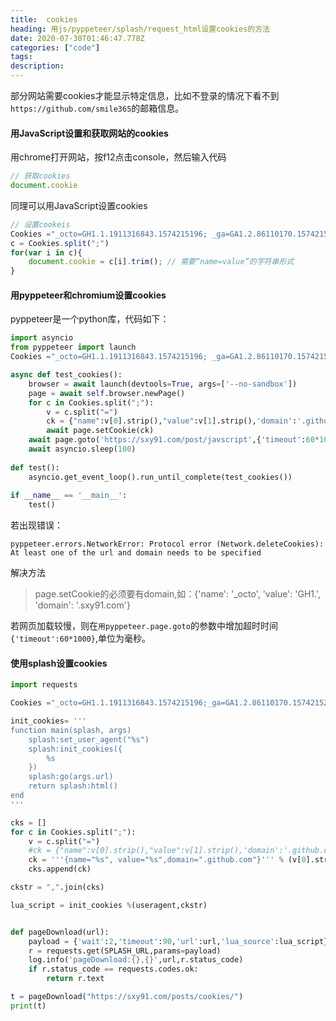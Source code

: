 ```yaml
---
title:  cookies
heading: 用js/pyppeteer/splash/request_html设置cookies的方法
date: 2020-07-30T01:46:47.778Z
categories: ["code"]
tags: 
description: 
---
```


部分网站需要cookies才能显示特定信息，比如不登录的情况下看不到`https://github.com/smile365`的邮箱信息。

#### 用JavaScript设置和获取网站的cookies

用chrome打开网站，按f12点击console，然后输入代码
```javascript
// 获取cookies
document.cookie
```

同理可以用JavaScript设置cookies
```javascript
// 设置cookeis
Cookies ="_octo=GH1.1.1911316843.1574215196; _ga=GA1.2.86110170.1574215236; _device_id=26f4400b5e70fff5b84f47da276ffe20; tz=Asia%2FShanghai; _gat=1; has_recent_activity=1; user_session=zORKjgUUZSzRcxjNm8BMHvEmQcMLLiG3dbPET-3NpGTRSB0R; __Host-user_session_same_site=zORKjgUUZSzRcxjNm8BMHvEmQcMLLiG3dbPET-3NpGTRSB0R; logged_in=yes; dotcom_user=sxy91;"
c = Cookies.split(";")
for(var i in c){
	document.cookie = c[i].trim(); // 需要“name=value”的字符串形式
}
```

#### 用pyppeteer和chromium设置cookies

pyppeteer是一个python库，代码如下：

```python
import asyncio
from pyppeteer import launch
Cookies ="_octo=GH1.1.1911316843.1574215196; _ga=GA1.2.86110170.1574215236; _device_id=26f4400b5e70fff5b84f47da276ffe20; tz=Asia%2FShanghai; _gat=1; has_recent_activity=1; user_session=zORKjgUUZSzRcxjNm8BMHvEmQcMLLiG3dbPET-3NpGTRSB0R; __Host-user_session_same_site=zORKjgUUZSzRcxjNm8BMHvEmQcMLLiG3dbPET-3NpGTRSB0R; logged_in=yes; dotcom_user=sxy91;"

async def test_cookies():
	browser = await launch(devtools=True, args=['--no-sandbox'])
	page = await self.browser.newPage()
	for c in Cookies.split(";"):
		v = c.split("=")
		ck = {"name":v[0].strip(),"value":v[1].strip(),'domain':'.github.com'}
		await page.setCookie(ck)
	await page.goto('https://sxy91.com/post/javscript',{'timeout':60*1000})
	await asyncio.sleep(100)
	
def test():
	asyncio.get_event_loop().run_until_complete(test_cookies())
	
if __name__ == '__main__':
	test()
```

若出现错误：
```accesslog
pyppeteer.errors.NetworkError: Protocol error (Network.deleteCookies): At least one of the url and domain needs to be specified
```

解决方法
> page.setCookie的必须要有domain,如：{'name': '_octo', 'value': 'GH1.', 'domain': '.sxy91.com'}

若网页加载较慢，则在`用pyppeteer.page.goto`的参数中增加超时时间`{'timeout':60*1000}`,单位为毫秒。

#### 使用splash设置cookies

```python
import requests

Cookies ="_octo=GH1.1.1911316843.1574215196;_ga=GA1.2.86110170.1574215236;_device_id=26f4400b5e70fff5b84f47da276ffe20; "

init_cookies= '''
function main(splash, args)
	splash:set_user_agent("%s")
	splash:init_cookies({
		%s
	})
	splash:go(args.url)
    return splash:html()
end
'''

cks = []
for c in Cookies.split(";"):
	v = c.split("=")
	#ck = {"name":v[0].strip(),"value":v[1].strip(),'domain':'.github.com'}
	ck = '''{name="%s", value="%s",domain=".github.com"}''' % (v[0].strip(),v[1].strip())
	cks.append(ck)

ckstr = ",".join(cks)

lua_script = init_cookies %(useragent,ckstr)


def pageDownload(url):
	payload = {'wait':2,'timeout':90,'url':url,'lua_source':lua_script}
	r = requests.get(SPLASH_URL,params=payload)
	log.info('pageDownload:{},{}',url,r.status_code)
	if r.status_code == requests.codes.ok:
		return r.text

t = pageDownload("https://sxy91.com/posts/cookies/")
print(t)
```